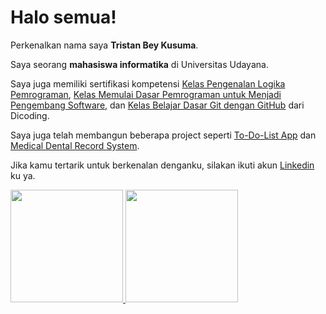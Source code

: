 # Halo semua! 

Perkenalkan nama saya **Tristan Bey Kusuma**.

Saya seorang **mahasiswa informatika** di Universitas Udayana.

Saya juga memiliki sertifikasi kompetensi [Kelas Pengenalan Logika Pemrograman](https://www.dicoding.com/certificates/1RXYMDR2QXVM), [Kelas Memulai Dasar Pemrograman untuk Menjadi Pengembang Software](https://www.dicoding.com/certificates/NVP7K3JNVZR0), dan [Kelas Belajar Dasar Git dengan GitHub](https://www.dicoding.com/certificates/4EXG5OJWGXRL) dari Dicoding.

Saya juga telah membangun beberapa project seperti [To-Do-List App](https://imk-todolist.herokuapp.com/) dan [Medical Dental Record System](https://digital-dental-record.herokuapp.com/).

Jika kamu tertarik untuk berkenalan denganku, silakan ikuti akun [Linkedin](https://www.linkedin.com/in/tristan-kusuma-abb21917a) ku ya.


<p align="left">
<a href="https://github.com/tristanbeykusuma">
  <img height="180em" src="https://github-readme-stats-eight-theta.vercel.app/api?username=tristanbeykusuma&show_icons=true&theme=algolia&include_all_commits=true&count_private=true"/>
  <img height="180em" src="https://github-readme-stats-eight-theta.vercel.app/api/top-langs/?username=tristanbeykusuma&layout=compact&langs_count=8&theme=algolia"/>
</a>
</p>

